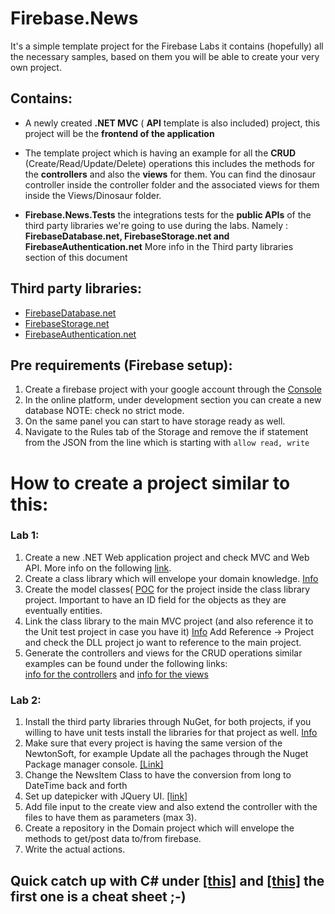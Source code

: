 # Firebase.News

It's a simple template project for the Firebase Labs it contains (hopefully) all the necessary samples,
based on them you will be able to create your very own project.
  
## Contains:
 
  - A newly created **.NET MVC** ( **API** template is also included) project, this project will be the **frontend of the application**
  - The template project which is having an example for all the **CRUD** (Create/Read/Update/Delete) operations 
  this includes the methods for the **controllers** and also the **views** for them. 
  You can find the dinosaur controller inside the controller folder and the associated views for them inside the Views/Dinosaur folder.
  
  - **Firebase.News.Tests** the integrations tests for the **public APIs** of the third party libraries we're going to use during the labs. 
  Namely : **FirebaseDatabase.net, FirebaseStorage.net and FirebaseAuthentication.net**
  More info in the Third party libraries section of this document
  
 
 ## Third party libraries:
 
 - [FirebaseDatabase.net](https://github.com/step-up-labs/firebase-database-dotnet) 
 - [FirebaseStorage.net](https://github.com/step-up-labs/firebase-storage-dotnet)
 - [FirebaseAuthentication.net](https://github.com/step-up-labs/firebase-authentication-dotnet)
 
## Pre requirements (Firebase setup):

1. Create a firebase project with your google account through the [Console](https://console.firebase.google.com) 
2. In the online platform, under development section you can create a new database NOTE: check no strict mode.
3. On the same panel you can start to have storage ready as well. 
4. Navigate to the Rules tab of the Storage and remove the if statement from the JSON from the line which is starting with `allow read, write`
 
# How to create a project similar to this:

### Lab 1:

1. Create a new .NET Web application project and check MVC and Web API. More info on the following [link](https://docs.microsoft.com/en-us/aspnet/mvc/overview/getting-started/introduction/getting-started).
2. Create a class library which will envelope your domain knowledge. [Info](https://msdn.microsoft.com/en-us/library/cc668164.aspx)
3. Create the model classes( [POC](https://stackoverflow.com/questions/250001/poco-definition) for the project inside the class library project. Important to have an ID field for the objects as they are eventually entities.
4. Link the class library to the main MVC project (and also reference it to the Unit test project in case you have it) [Info](https://msdn.microsoft.com/en-us/library/ez524kew.aspx) Add Reference -> Project and check the DLL project jo want to reference to the main project. 
5. Generate the controllers and views for the CRUD operations similar examples can be found under the following links:            
 [info for the controllers](https://www.tutlane.com/tutorial/aspnet-mvc/how-to-create-add-controller-in-asp-net-mvc-application-project) and
 [info for the views](https://msdn.microsoft.com/en-us/library/dd405231(v=vs.98).aspx)

### Lab 2:

1. Install the third party libraries through NuGet, for both projects, if you willing to have unit tests install the libraries for that project as well. [Info](https://docs.microsoft.com/en-us/nuget/quickstart/install-and-use-a-package-in-visual-studio)
2. Make sure that every project is having the same version of the NewtonSoft, for example Update all the pachages through the Nuget Package manager console. [[Link]]()
2. Change the NewsItem Class to have the conversion from long to DateTime back and forth
3. Set up datepicker with JQuery UI. [[link]](https://jqueryui.com/datepicker/)
4. Add file input to the create view and also extend the controller with the files to have them as parameters (max 3).
5. Create a repository in the Domain project which will envelope the methods to get/post data to/from firebase.
6. Write the actual actions.

## Quick catch up with C# under [[this]](https://learnxinyminutes.com/docs/csharp/) and [[this]](https://www.tutorialspoint.com/csharp/index.htm) the first one is a cheat sheet ;-)



